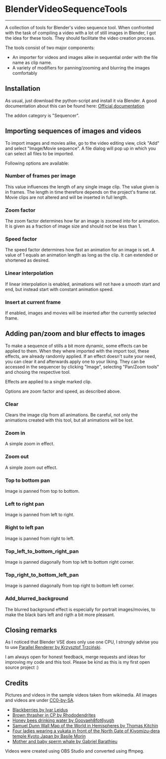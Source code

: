 # BlenderVideoSequenceTools
____

A collection of tools for Blender's video sequence tool. When confronted with the task of compiling a video with a lot of still images in Blender, I got the idea for these tools. They should facilitate the video creation process.

The tools consist of two major components:
- An importer for videos and images alike in sequential order with the file name as clip name.
- A variety of modifiers for panning/zooming and blurring the images comfortably

## Installation
As usual, just download the python-script and install it via Blender.
A good documentation about this can be found here: [Official documentation](https://docs.blender.org/manual/en/latest/advanced/scripting/addon_tutorial.html#install-the-add-on)

The addon category is "Sequencer".

## Importing sequences of images and videos

To import images and movies alike, go to the video editing view, click "Add" and select "Image/Movie sequence".
A file dialog will pop up in which you can select all files to be imported.

Following options are available:

### Number of frames per image
This value influences the length of any single image clip. The value given is in frames. The length in time therefore depends on the project's frame rat. Movie clips are not altered and will be inserted in full length.

### Zoom factor
The zoom factor determines how far an image is zoomed into for animation. It is given as a fraction of image size and should not be less than 1.

### Speed factor
The speed factor determines how fast an animation for an image is set. A value of 1 equals an animation length as long as the clip. It can extended or shortened as desired.

### Linear interpolation
If linear interpolation is enabled, animations will not have a smooth start and end, but instead start with constant animation speed.

### Insert at current frame
If enabled, images and movies will be inserted after the currently selected frame.


## Adding pan/zoom and blur effects to images

To make a sequence of stills a bit more dynamic, some effects can be applied to them. When they where imported with the import tool, these effects, are already randomly applied. If an effect doesn't suite your need, you can clear it and afterwards apply one to your liking. They can be accessed in the sequencer by clicking "Image", selecting "Pan/Zoom tools" and chosing the respective tool.

Effects are applied to a single marked clip.

Options are zoom factor and speed, as described above.

### Clear
Clears the image clip from all animations. Be careful, not only the animations created with this tool, but all animations will be lost.

### Zoom in
A simple zoom in effect. 

### Zoom out
A simple zoom out effect.

### Top to bottom pan
Image is panned from top to bottom.

### Left to right pan
Image is panned from left to right.

### Right to left pan
Image is panned from right to left.

### Top_left_to_bottom_right_pan
Image is panned diagonally from top left to bottom right corner.

### Top_right_to_bottom_left_pan
Image is panned diagonally from top right to bottom left corner.

### Add_blurred_background
The blurred background effect is especially for portrait images/movies, to make the black bars left and rigth a bit more pleasant.

## Closing remarks
As I noticed that Blender VSE does only use one CPU, I strongly advise you to use [Parallel Renderer by Krzysztof Trzciński](https://github.com/elmopl/ktba/blob/master/scripts/addons/parallel_render.py).

I am always open for honest feedback, merge requests and ideas for improving my code and this tool.
Please be kind as this is my first open source project :)

## Credits
Pictures and videos in the sample videos taken from wikimedia.
All images and videos are under [CC0-by-SA](https://creativecommons.org/licenses/by-sa/4.0/deed.en).

- [Blackberries by Ivar Leidus](https://commons.wikimedia.org/wiki/File:Blackberries_(Rubus_fruticosus).jpg)
- [Brown thrasher in CP by Rhododendrites](https://commons.wikimedia.org/wiki/File:Blackberries_(Rubus_fruticosus).jpg)
- [Honey bees drinking water by Goovaeh8fot6yugh](https://commons.wikimedia.org/wiki/File:Blackberries_(Rubus_fruticosus).jpg)
- [Samuel Dunn Wall Map of the World in Hemispheres by Thomas Kitchin](https://commons.wikimedia.org/wiki/File:Blackberries_(Rubus_fruticosus).jpg)
- [Four ladies wearing a yukata in front of the North Gate of Kiyomizu-dera temple Kyoto Japan by Basile Morin](https://commons.wikimedia.org/wiki/File:Blackberries_(Rubus_fruticosus).jpg)
- [Mother and baby sperm whale by Gabriel Barathieu](https://commons.wikimedia.org/wiki/File:Blackberries_(Rubus_fruticosus).jpg)

Videos were created using OBS Studio and converted using ffmpeg.